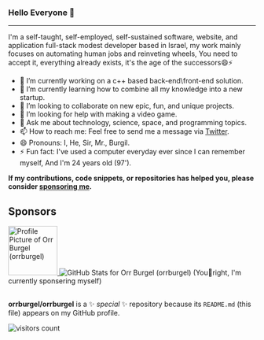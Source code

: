 
### Hello Everyone 👋

---

I'm a self-taught, self-employed, self-sustained software, website, and application full-stack modest developer based in Israel, my work mainly focuses on automating human jobs and reinveting wheels, You need to accept it, everything already exists, it's the age of the successors😄⚡

- 🔭 I’m currently working on a c++ based back-end\front-end solution.
- 🌱 I’m currently learning how to combine all my knowledge into a new startup.
- 👯 I’m looking to collaborate on new epic, fun, and unique projects.
- 🤔 I’m looking for help with making a video game.
- 💬 Ask me about technology, science, space, and programming topics.
- 📫 How to reach me: Feel free to send me a message via [Twitter](https://twitter.com/orrburgel).
- 😄 Pronouns: I, He, Sir, Mr., Burgil.
- ⚡ Fun fact: I've used a computer everyday ever since I can remember myself, And I'm 24 years old (97').

**If my contributions, code snippets, or repositories has helped you, please consider [sponsoring me](https://github.com/sponsors/orrburgel).**

## Sponsors

<div style="display:inline;">
  <a title="Orr Burgel" href="https://github.com/orrburgel">
    <img src="https://avatars.githubusercontent.com/u/41600149?v=4" width="100" alt="Profile Picture of Orr Burgel (orrburgel)">
  </a>
  <img src="https://github-readme-stats.vercel.app/api?username=orrburgel&show_icons=true&icon_color=0366d6&bg_color=0d1117&text_color=ffffff&hide_title=true" alt="GitHub Stats for Orr Burgel (orrburgel)">
</div>
(You🔴right, I'm currently sponsering myself)

##

**orrburgel/orrburgel** is a ✨ _special_ ✨ repository because its `README.md` (this file) appears on my GitHub profile.

![visitors count](https://komarev.com/ghpvc/?username=orrburgel)
